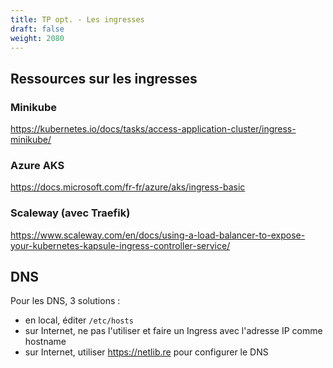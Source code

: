 ```yaml
---
title: TP opt. - Les ingresses
draft: false
weight: 2080
---
```


## Ressources sur les ingresses

### Minikube
https://kubernetes.io/docs/tasks/access-application-cluster/ingress-minikube/

### Azure AKS
https://docs.microsoft.com/fr-fr/azure/aks/ingress-basic

### Scaleway (avec Traefik)
https://www.scaleway.com/en/docs/using-a-load-balancer-to-expose-your-kubernetes-kapsule-ingress-controller-service/


## DNS

Pour les DNS, 3 solutions :
- en local, éditer `/etc/hosts`
- sur Internet, ne pas l'utiliser et faire un Ingress avec l'adresse IP comme hostname
- sur Internet, utiliser <https://netlib.re> pour configurer le DNS